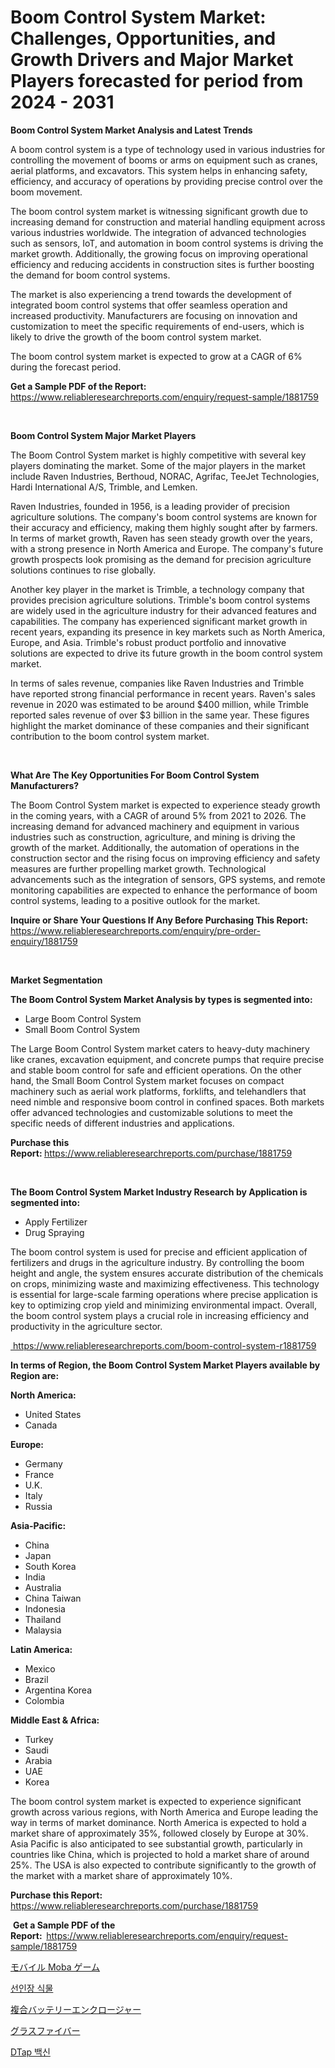 <p><h1>Boom Control System Market: Challenges, Opportunities, and Growth Drivers and Major Market Players forecasted for period from 2024 - 2031</h1></p><p><strong>Boom Control System Market Analysis and Latest Trends</strong></p>
<p><p>A boom control system is a type of technology used in various industries for controlling the movement of booms or arms on equipment such as cranes, aerial platforms, and excavators. This system helps in enhancing safety, efficiency, and accuracy of operations by providing precise control over the boom movement.</p><p>The boom control system market is witnessing significant growth due to increasing demand for construction and material handling equipment across various industries worldwide. The integration of advanced technologies such as sensors, IoT, and automation in boom control systems is driving the market growth. Additionally, the growing focus on improving operational efficiency and reducing accidents in construction sites is further boosting the demand for boom control systems.</p><p>The market is also experiencing a trend towards the development of integrated boom control systems that offer seamless operation and increased productivity. Manufacturers are focusing on innovation and customization to meet the specific requirements of end-users, which is likely to drive the growth of the boom control system market.</p><p>The boom control system market is expected to grow at a CAGR of 6% during the forecast period.</p></p>
<p><strong>Get a Sample PDF of the Report:&nbsp;</strong> <a href="https://www.reliableresearchreports.com/enquiry/request-sample/1881759">https://www.reliableresearchreports.com/enquiry/request-sample/1881759</a></p>
<p>&nbsp;</p>
<p><strong>Boom Control System Major Market Players</strong></p>
<p><p>The Boom Control System market is highly competitive with several key players dominating the market. Some of the major players in the market include Raven Industries, Berthoud, NORAC, Agrifac, TeeJet Technologies, Hardi International A/S, Trimble, and Lemken.</p><p>Raven Industries, founded in 1956, is a leading provider of precision agriculture solutions. The company's boom control systems are known for their accuracy and efficiency, making them highly sought after by farmers. In terms of market growth, Raven has seen steady growth over the years, with a strong presence in North America and Europe. The company's future growth prospects look promising as the demand for precision agriculture solutions continues to rise globally.</p><p>Another key player in the market is Trimble, a technology company that provides precision agriculture solutions. Trimble's boom control systems are widely used in the agriculture industry for their advanced features and capabilities. The company has experienced significant market growth in recent years, expanding its presence in key markets such as North America, Europe, and Asia. Trimble's robust product portfolio and innovative solutions are expected to drive its future growth in the boom control system market.</p><p>In terms of sales revenue, companies like Raven Industries and Trimble have reported strong financial performance in recent years. Raven's sales revenue in 2020 was estimated to be around $400 million, while Trimble reported sales revenue of over $3 billion in the same year. These figures highlight the market dominance of these companies and their significant contribution to the boom control system market.</p></p>
<p>&nbsp;</p>
<p><strong>What Are The Key Opportunities For Boom Control System Manufacturers?</strong></p>
<p><p>The Boom Control System market is expected to experience steady growth in the coming years, with a CAGR of around 5% from 2021 to 2026. The increasing demand for advanced machinery and equipment in various industries such as construction, agriculture, and mining is driving the growth of the market. Additionally, the automation of operations in the construction sector and the rising focus on improving efficiency and safety measures are further propelling market growth. Technological advancements such as the integration of sensors, GPS systems, and remote monitoring capabilities are expected to enhance the performance of boom control systems, leading to a positive outlook for the market.</p></p>
<p><strong>Inquire or Share Your Questions If Any Before Purchasing This Report:</strong> <a href="https://www.reliableresearchreports.com/enquiry/pre-order-enquiry/1881759">https://www.reliableresearchreports.com/enquiry/pre-order-enquiry/1881759</a></p>
<p>&nbsp;</p>
<p><strong>Market Segmentation</strong></p>
<p><strong>The Boom Control System Market Analysis by types is segmented into:</strong></p>
<p><ul><li>Large Boom Control System</li><li>Small Boom Control System</li></ul></p>
<p><p>The Large Boom Control System market caters to heavy-duty machinery like cranes, excavation equipment, and concrete pumps that require precise and stable boom control for safe and efficient operations. On the other hand, the Small Boom Control System market focuses on compact machinery such as aerial work platforms, forklifts, and telehandlers that need nimble and responsive boom control in confined spaces. Both markets offer advanced technologies and customizable solutions to meet the specific needs of different industries and applications.</p></p>
<p><strong>Purchase this Report:&nbsp;</strong><a href="https://www.reliableresearchreports.com/purchase/1881759">https://www.reliableresearchreports.com/purchase/1881759</a></p>
<p>&nbsp;</p>
<p><strong>The Boom Control System Market Industry Research by Application is segmented into:</strong></p>
<p><ul><li>Apply Fertilizer</li><li>Drug Spraying</li></ul></p>
<p><p>The boom control system is used for precise and efficient application of fertilizers and drugs in the agriculture industry. By controlling the boom height and angle, the system ensures accurate distribution of the chemicals on crops, minimizing waste and maximizing effectiveness. This technology is essential for large-scale farming operations where precise application is key to optimizing crop yield and minimizing environmental impact. Overall, the boom control system plays a crucial role in increasing efficiency and productivity in the agriculture sector.</p></p>
<p><a href="https://www.reliableresearchreports.com/boom-control-system-r1881759">&nbsp;https://www.reliableresearchreports.com/boom-control-system-r1881759</a></p>
<p><strong>In terms of Region, the Boom Control System Market Players available by Region are:</strong></p>
<p>
    <p> <strong> North America: </strong>
        <ul>
            <li>United States</li>
            <li>Canada</li>
        </ul>
        </p> 
    <p> <strong> Europe: </strong>
        <ul>
            <li>Germany</li>
            <li>France</li>
            <li>U.K.</li>
            <li>Italy</li>
            <li>Russia</li>
        </ul>
        </p> 
    <p> <strong> Asia-Pacific: </strong>
        <ul>
            <li>China</li>
            <li>Japan</li>
            <li>South Korea</li>
            <li>India</li>
            <li>Australia</li>
            <li>China Taiwan</li>
            <li>Indonesia</li>
            <li>Thailand</li>
            <li>Malaysia</li>
        </ul>
        </p> 
    <p> <strong> Latin America: </strong>
        <ul>
            <li>Mexico</li>
            <li>Brazil</li>
            <li>Argentina Korea</li>
            <li>Colombia</li>
        </ul>
        </p> 
    <p> <strong> Middle East & Africa: </strong>
        <ul>
            <li>Turkey</li>
            <li>Saudi</li>
            <li>Arabia</li>
            <li>UAE</li>
            <li>Korea</li>
        </ul>
    </p>
    </p>
<p><p>The boom control system market is expected to experience significant growth across various regions, with North America and Europe leading the way in terms of market dominance. North America is expected to hold a market share of approximately 35%, followed closely by Europe at 30%. Asia Pacific is also anticipated to see substantial growth, particularly in countries like China, which is projected to hold a market share of around 25%. The USA is also expected to contribute significantly to the growth of the market with a market share of approximately 10%.</p></p>
<p><strong>Purchase this Report: </strong><a href="https://www.reliableresearchreports.com/purchase/1881759">https://www.reliableresearchreports.com/purchase/1881759</a></p>
<p>&nbsp;<strong>Get a Sample PDF of the Report:&nbsp;&nbsp;</strong><a href="https://www.reliableresearchreports.com/enquiry/request-sample/1881759">https://www.reliableresearchreports.com/enquiry/request-sample/1881759</a></p>
<p><strong></strong></p>
<p><p><a href="https://medium.com/@abdulkoss2015/%E3%83%A2%E3%83%90%E3%82%A4%E3%83%AB%E3%81%AE%E3%83%A2%E3%83%90%E3%82%B2%E3%83%BC%E5%B8%82%E5%A0%B4%E3%83%AC%E3%83%9D%E3%83%BC%E3%83%88%E3%81%AF-%E3%81%93%E3%81%AE%E5%B8%82%E5%A0%B4%E3%81%AE%E6%9C%80%E6%96%B0%E3%81%AE%E3%83%88%E3%83%AC%E3%83%B3%E3%83%89%E3%82%84%E6%88%90%E9%95%B7%E6%A9%9F%E4%BC%9A%E3%82%92%E6%98%8E%E3%82%89%E3%81%8B%E3%81%AB%E3%81%97%E3%81%A6%E3%81%84%E3%81%BE%E3%81%99-3d52ce574305">モバイル Moba ゲーム</a></p><p><a href="https://medium.com/@bubblebutt879567/%EC%84%A0%EC%9D%B8%EC%9E%A5-%EC%8B%9D%EB%AC%BC-%EC%8B%9C%EC%9E%A5-%EA%B7%9C%EB%AA%A8-cagr-%EB%8F%99%ED%96%A5-2024-2030-4a8e9b3c2205">선인장 식물</a></p><p><a href="https://github.com/tanyaali3/Market-Research-Report-List-1/blob/main/333386544254.md">複合バッテリーエンクロージャー</a></p><p><a href="https://github.com/DwightHuels1/Market-Research-Report-List-1/blob/main/111553844255.md">グラスファイバー</a></p><p><a href="https://medium.com/@garyauer906782023/dtap-%EB%B0%B1%EC%8B%A0-%EC%8B%9C%EC%9E%A5-%EA%B7%9C%EB%AA%A8-%EC%97%B0%ED%8F%89%EA%B7%A0-%EC%84%B1%EC%9E%A5%EC%9C%A8-%ED%8A%B8%EB%A0%8C%EB%93%9C-2024-2030-7198f1c283a9">DTap 백신</a></p></p>